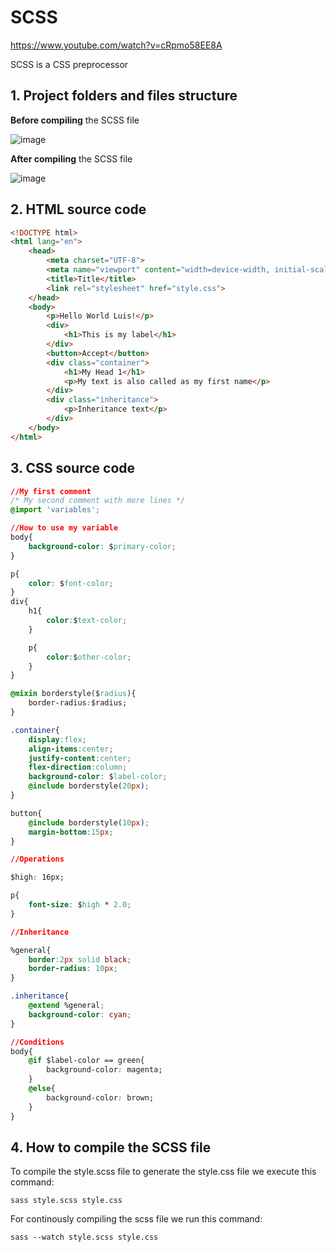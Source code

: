 # SCSS

https://www.youtube.com/watch?v=cRpmo58EE8A

SCSS is a CSS preprocessor

## 1. Project folders and files structure

**Before compiling** the SCSS file

![image](https://github.com/luiscoco/SCSS_Sample1/assets/32194879/cdddcf8a-ce66-4a02-bc83-c853994bac34)

**After compiling** the SCSS file

![image](https://github.com/luiscoco/SCSS_Sample1/assets/32194879/fa2f2c1c-484e-40f5-b3dc-9f5c9c247089)

## 2. HTML source code

```html
<!DOCTYPE html>
<html lang="en">
    <head>
        <meta charset="UTF-8">
        <meta name="viewport" content="width=device-width, initial-scale=1.0">
        <title>Title</title>
        <link rel="stylesheet" href="style.css">
    </head>
    <body>
        <p>Hello World Luis!</p>
        <div>
            <h1>This is my label</h1>
        </div>
        <button>Accept</button>
        <div class="container">
            <h1>My Head 1</h1>
            <p>My text is also called as my first name</p>
        </div>
        <div class="inheritance">
            <p>Inheritance text</p>
        </div>
    </body>
</html>
```

## 3. CSS source code

```css
//My first comment
/* My second comment with more lines */
@import 'variables';

//How to use my variable
body{
    background-color: $primary-color;
}

p{
    color: $font-color;
}
div{
    h1{
        color:$text-color;
    }

    p{
        color:$other-color;
    }
}

@mixin borderstyle($radius){
    border-radius:$radius;
}

.container{
    display:flex;
    align-items:center;
    justify-content:center;
    flex-direction:column;
    background-color: $label-color;
    @include borderstyle(20px);
}

button{
    @include borderstyle(10px);
    margin-bottom:15px;
}

//Operations

$high: 16px;

p{
    font-size: $high * 2.0;
}

//Inheritance

%general{
    border:2px solid black;
    border-radius: 10px;
}

.inheritance{
    @extend %general;
    background-color: cyan;
}

//Conditions
body{
    @if $label-color == green{
        background-color: magenta;
    }
    @else{
        background-color: brown;
    }
}
```

## 4. How to compile the SCSS file

To compile the style.scss file to generate the style.css file we execute this command:

```
sass style.scss style.css
```

For continously compiling the scss file we run this command:

```
sass --watch style.scss style.css
```

